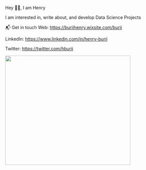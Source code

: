 Hey 👋🏻, I am Henry

 I am interested in, write about, and develop Data Science Projects

 📬 Get in touch
Web: https://buriihenry.wixsite.com/burii                             

LinkedIn: https://www.linkedin.com/in/henry-burii

Twitter: https://twitter.com/hburii

<img src="https://user-images.githubusercontent.com/19470424/124124429-14d3e700-da81-11eb-9cc9-aecd4753ae9e.gif" width="400" height="350">
